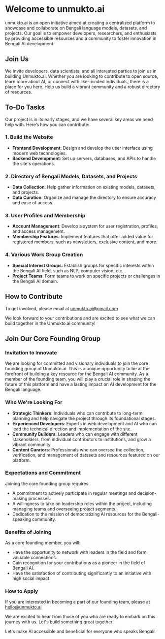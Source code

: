 # Welcome to unmukto.ai

unmukto.ai is an open initiative aimed at creating a centralized platform to showcase and collaborate on Bengali language models, datasets, and projects. Our goal is to empower developers, researchers, and enthusiasts by providing accessible resources and a community to foster innovation in Bengali AI development.

## Join Us
We invite developers, data scientists, and all interested parties to join us in building Unmukto.ai. Whether you are looking to contribute to open source, learn more about AI, or connect with like-minded individuals, there is a place for you here. Help us build a vibrant community and a robust directory of resources.

## To-Do Tasks
Our project is in its early stages, and we have several key areas we need help with. Here’s how you can contribute:

### 1. Build the Website
- **Frontend Development**: Design and develop the user interface using modern web technologies.
- **Backend Development**: Set up servers, databases, and APIs to handle the site's operations.
  
### 2. Directory of Bengali Models, Datasets, and Projects
- **Data Collection**: Help gather information on existing models, datasets, and projects.
- **Data Curation**: Organize and manage the directory to ensure accuracy and ease of access.

### 3. User Profiles and Membership
- **Account Management**: Develop a system for user registration, profiles, and access management.
- **Membership Features**: Implement features that offer added value for registered members, such as newsletters, exclusive content, and more.

### 4. Various Work Group Creation
- **Special Interest Groups**: Establish groups for specific interests within the Bengali AI field, such as NLP, computer vision, etc.
- **Project Teams**: Form teams to work on specific projects or challenges in the Bengali AI domain.

## How to Contribute
To get involved, please email at unmukto.ai@gmail.com

We look forward to your contributions and are excited to see what we can build together in the Unmukto.ai community!

## Join Our Core Founding Group

### Invitation to Innovate
We are looking for committed and visionary individuals to join the core founding group of Unmukto.ai. This is a unique opportunity to be at the forefront of building a key resource for the Bengali AI community. As a member of the founding team, you will play a crucial role in shaping the future of this platform and have a lasting impact on AI development for the Bengali language.

### Who We're Looking For
- **Strategic Thinkers**: Individuals who can contribute to long-term planning and help navigate the project through its foundational stages.
- **Experienced Developers**: Experts in web development and AI who can lead the technical direction and implementation of the site.
- **Community Builders**: Leaders who can engage with different stakeholders, from individual contributors to institutions, and grow a vibrant community.
- **Content Curators**: Professionals who can oversee the collection, verification, and management of datasets and resources featured on our platform.

### Expectations and Commitment
Joining the core founding group requires:
- A commitment to actively participate in regular meetings and decision-making processes.
- A willingness to take on leadership roles within the project, including managing teams and overseeing project segments.
- Dedication to the mission of democratizing AI resources for the Bengali-speaking community.

### Benefits of Joining
As a core founding member, you will:
- Have the opportunity to network with leaders in the field and form valuable connections.
- Gain recognition for your contributions as a pioneer in the field of Bengali AI.
- Have the satisfaction of contributing significantly to an initiative with high social impact.

### How to Apply
If you are interested in becoming a part of our founding team, please at [hello@unmukto.ai](mailto:hello@unmukto.ai)

We are excited to hear from those of you who are ready to embark on this journey with us. Let's build something great together!



Let's make AI accessible and beneficial for everyone who speaks Bengali!
